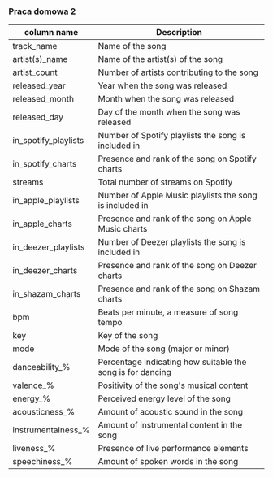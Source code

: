 ### Praca domowa 2
|column name |Description|
|----------------------|-------------------------------------------------------------|
| track_name           |  Name of the song                                           |
| artist(s)_name       |  Name of the artist(s) of the song                          |
| artist_count         |  Number of artists contributing to the song                 |
| released_year        |  Year when the song was released                            |
| released_month       |  Month when the song was released                           |
| released_day         |  Day of the month when the song was released                |
| in_spotify_playlists |  Number of Spotify playlists the song is included in        |
| in_spotify_charts    |  Presence and rank of the song on Spotify charts            |
| streams              |  Total number of streams on Spotify                         |
| in_apple_playlists   |  Number of Apple Music playlists the song is included in    |
| in_apple_charts      |  Presence and rank of the song on Apple Music charts        |
| in_deezer_playlists  |  Number of Deezer playlists the song is included in         |
| in_deezer_charts     |  Presence and rank of the song on Deezer charts             |
| in_shazam_charts     |  Presence and rank of the song on Shazam charts             |
| bpm                  |  Beats per minute, a measure of song tempo                  |
| key                  |  Key of the song                                            |
| mode                 |  Mode of the song (major or minor)                          |
| danceability_%       |  Percentage indicating how suitable the song is for dancing |
| valence_%            |  Positivity of the song's musical content                   |
| energy_%             |  Perceived energy level of the song                         |
| acousticness_%       |  Amount of acoustic sound in the song                       |
| instrumentalness_%   |  Amount of instrumental content in the song                 |
| liveness_%           |  Presence of live performance elements                      |
| speechiness_%        |  Amount of spoken words in the song                         |
